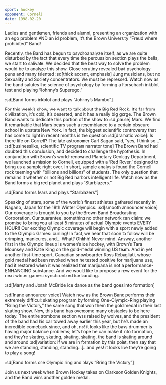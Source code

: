 ```yaml
---
sport: hockey
opponent: Cornell
date: 1998-02-20
---
```


Ladies and gentlemen, friends and alumni, presenting an organization with an ego problem AND an id problem, it’s the Brown University “Freud where prohibited” Band!

Recently, the Band has begun to psychoanalyze itself, as we are quite disturbed by the fact that every time the percussion section plays the bells, we start to salivate. We decided that the best way to solve the problem would be to analyze this show. Close scrutiny revealed bad psychology puns and many talented :sd[thick accent, emphasis] Jung musicians, but no Sexuality and Society concentrators. We must be repressed. Watch now as the band salutes the science of psychology by forming a Rorschach inkblot test and playing “Johnny’s Superego.”

:sd[Band forms inkblot and plays “Johnny’s Mambo”]

For this week’s show, we want to talk about the Big Red Rock. It’s far from civilization, it’s cold, it’s deserted, and it has a really big gorge. The Brown Band wants to dedicate this portion of the show to :sd[pause] Mars. We find it remarkable that Mars bears such a resemblance to a certain obscure school in upstate New York. In fact, the biggest scientific controversy that has come to light in recent months is the question :sd[dramatic voice]: Is there life on Cornell? The late astronomer Carl Sagan said, “yes, I think so...” :sd[businesslike, scientific TV program narrator tone] The Brown Band had doubted this conclusion, and decided to challenge the hypothesis. In conjunction with Brown’s world-renowned Planetary Geology Department, we launched a mission to Cornell, equipped with a ‘Red Rover,’ designed to bring us a sample right over. In short, sample analysis found the Cornell rock teeming with “billions and billions” of students. The only question that remains it whether or not Big Red harbors intelligent life. Watch now as the Band forms a big red planet and plays “Starblazers.”

:sd[Band forms Mars and plays “Starblazers”]

Speaking of stars, some of the world’s finest athletes gathered recently in Nagano, Japan for the 18th Winter Olympics. :sd[smooth announcer voice] Our coverage is brought to you by the Brown Band Broadcasting Corporation. Our guarantee, something no other network can claim: we promise to bring you at least 5 minutes of actual Olympic events EVERY HOUR!! Our exciting Olympic coverage will begin with a sport newly added to the Olympic Games: curling! In fact, we hear that soon to follow will be crimping, manicures, and... What? Ohhhh! Never mind. Anyway, another first in the Olympic lineup is women’s ice hockey, with Brown’s Tara Mounsey and Katie King on the gold-medal winning US team. And in yet another first-time sport, Canadian snowboarder Ross Rebagliati, whose gold medal had been revoked when he tested positive for marijuana use, had it restored when it was realized that marijuana is not a performance-ENHANCING substance. And we would like to propose a new event for the next winter games: synchronized ice banding.

:sd[Marty and Jonah McBride ice dance as the band goes into formation]

:sd[Inane announcer voice] Watch now as the Brown Band performs their extremely difficult skating program by forming One-Olympic-Ring playing “Bring the Victory,” the same song that won them the gold medal in their last skating show. Now, this band has overcome many obstacles to be here today. The entire trombone section was raised by wolves, and the president of the band had his car towed away earlier this year, but he’s made an incredible comeback since, and oh, no! it looks like the bass drummer is having major balance problems; let’s hope he can make it into formation, and they’re skating, skating, skating, skating, the band is skating around and around :sd[variation: if we are in formation by this point, then say that we are standing, standing, standing…]…and yes! it looks like they’re going to play a song!

:sd[Band forms one Olympic ring and plays “Bring the Victory”]

Join us next week when Brown Hockey takes on Clarkson Golden Knights, and the Band wins another golden medal.
